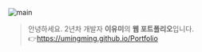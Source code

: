 ![main](https://user-images.githubusercontent.com/87955005/152697655-4d376612-7746-4ee4-b9e8-e6a9d10e2e98.JPG)
>  안녕하세요. 2년차 개발자 **이유미**의 **웹 포트폴리오**입니다. <br />
 👉https://umingming.github.io/Portfolio 
